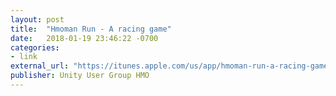 ```yaml
---
layout: post
title:  "Hmoman Run - A racing game"
date:   2018-01-19 23:46:22 -0700
categories:
- link
external_url: "https://itunes.apple.com/us/app/hmoman-run-a-racing-game/id1336687974?mt=8"
publisher: Unity User Group HMO
---
```

